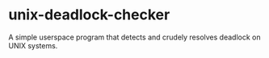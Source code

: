 # unix-deadlock-checker
A simple userspace program that detects and crudely resolves deadlock on UNIX systems.
